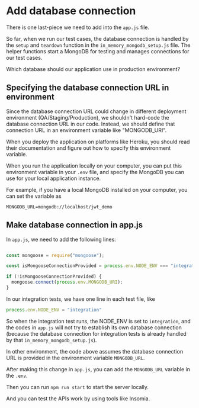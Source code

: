 # Add database connection

There is one last-piece we need to add into the `app.js` file.

So far, when we run our test cases, the database connection is handled by the `setup` and `teardown` function in the `in_memory_mongodb_setup.js` file. The helper functions start a MongoDB for testing and manages connections for our test cases.

Which database should our application use in production environment?

## Specifying the database connection URL in environment

Since the database connection URL could change in different deployment environment (QA/Staging/Production), we shouldn't hard-code the database connection URL in our code. Instead, we should define that connection URL in an environment variable like "MONGODB_URI".

When you deploy the application on platforms like Heroku, you should read their documentation and figure out how to specify this environment variable.

When you run the application locally on your computer, you can put this environment variable in your `.env` file, and specify the MongoDB you can use for your local application instance.

For example, if you have a local MongoDB installed on your computer, you can set the variable as

```env
MONGODB_URL=mongodb://localhost/jwt_demo
```

## Make database connection in app.js

In `app.js`, we need to add the following lines:

```javascript

const mongoose = require("mongoose");

const isMongooseConnectionProvided = process.env.NODE_ENV === "integration";

if (!isMongooseConnectionProvided) {
  mongoose.connect(process.env.MONGODB_URI);
}
```

In our integration tests, we have one line in each test file, like 

```javascript
process.env.NODE_ENV = "integration"
```

So when the integration test runs, the NODE_ENV is set to `integration`, and the codes in `app.js` will not try to establish its own database connection (because the database connection for integration tests is already handled by that `in_memory_mongodb_setup.js`).

In other environment, the code above assumes the database connection URL is provided in the environment variable `MONGODB_URL`.

After making this change in `app.js`, you can add the `MONGODB_URL` variable in the `.env`.

Then you can run `npm run start` to start the server locally.

And you can test the APIs work by using tools like Insomia.